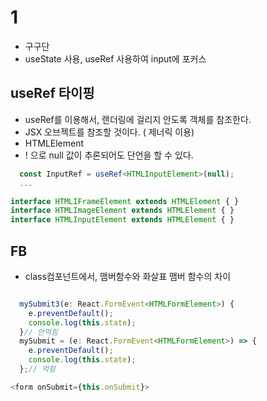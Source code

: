 # 1

- 구구단
- useState 사용, useRef 사용하여 input에 포커스

## useRef 타이핑

- useRef를 이용해서, 랜더링에 걸리지 안도록 객체를 참조한다.
- JSX 오브젝트를 참조할 것이다. ( 제너릭 이용)
- HTMLElement
- ! 으로 null 값이 추론되어도 단언을 할 수 있다.

```ts
  const InputRef = useRef<HTMLInputElement>(null);
  ...

interface HTMLIFrameElement extends HTMLElement { }
interface HTMLImageElement extends HTMLElement { }
interface HTMLInputElement extends HTMLElement { }

```

## FB

- class컴포넌트에서, 맴버함수와 화살표 맴버 함수의 차이

```js

  mySubmit3(e: React.FormEvent<HTMLFormElement>) {
    e.preventDefault();
    console.log(this.state);
  }// 안먹힘
  mySubmit = (e: React.FormEvent<HTMLFormElement>) => {
    e.preventDefault();
    console.log(this.state);
  };// 먹힘

<form onSubmit={this.onSubmit}>
```
